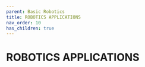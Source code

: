 ```yaml
---
parent: Basic Robotics
title: ROBOTICS APPLICATIONS
nav_order: 10
has_children: true
---
```


 
 ROBOTICS APPLICATIONS
=================================================================================

